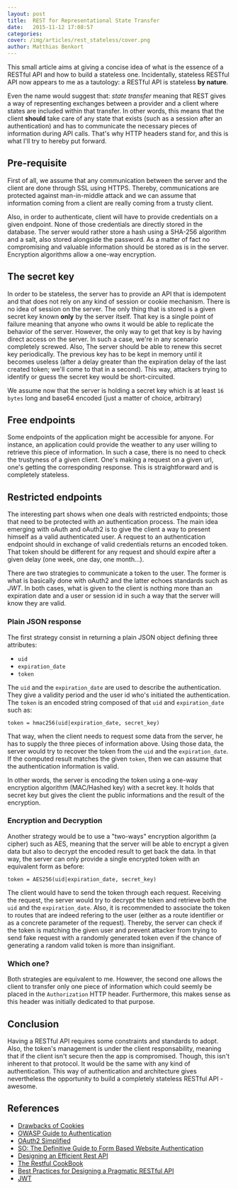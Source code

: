 ```yaml
---
layout: post
title:  REST for Representational State Transfer
date:   2015-11-12 17:08:57
categories:
cover: /img/articles/rest_stateless/cover.png
author: Matthias Benkort
---
```


This small article aims at giving a concise idea of what is the essence of a RESTful API and
how to build a stateless one. Incidentally, stateless RESTful API now appears to me as a
tautology: a RESTful API is stateless **by nature**. 

Even the name would suggest that: *state transfer* meaning that REST gives a way of
representing exchanges between a provider and a client where states are included within that
transfer. In other words, this means that the client **should** take care of any state that
exists (such as a session after an authentication) and has to communicate the necessary pieces
of information during API calls.  That's why HTTP headers stand for, and this is what I'll try
to hereby put forward.

<!--more-->

## Pre-requisite
First of all, we assume that any communication between the server and the client are done
through SSL using HTTPS. Thereby, communications are protected against man-in-middle attack and
we can assume that information coming from a client are really coming from a trusty client.

Also, in order to authenticate, client will have to provide credentials on a given endpoint.
None of those credentials are directly stored in the database. The server would rather store a
hash using a SHA-256 algorithm and a salt, also stored alongside the password. As a matter of
fact no compromising and valuable information should be stored as is in the server. Encryption
algorithms allow a one-way encryption.

## The secret key
In order to be stateless, the server has to provide an API that is idempotent and that does not
rely on any kind of session or cookie mechanism. There is no idea of session on the server. The
only thing that is stored is a given secret key known **only** by the server itself. That key
is a single point of failure meaning that anyone who owns it would be able to replicate the
behavior of the server. However, the only way to get that key is by having direct access on
the server. In such a case, we're in any scenario completely screwed. Also, The server should
be able to renew this secret key periodically. The previous key has to be kept in memory until
it becomes useless (after a delay greater than the expiration delay of the last created
token; we'll come to that in a second). This way, attackers trying to identify or guess the
secret key would be short-circuited. 

We assume now that the server is holding a secret key which is at least `16 bytes` long and
base64 encoded (just a matter of choice, arbitrary)

## Free endpoints
Some endpoints of the application might be accessible for anyone. For instance, an application
could provide the weather to any user willing to retrieve this piece of information. In such a
case, there is no need to check the trustyness of a given client.  One's making a request on a
given url, one's getting the corresponding response. This is straightforward and is completely
stateless.

## Restricted endpoints
The interesting part shows when one deals with restricted endpoints; those that need to be
protected with an authentication process. The main idea emerging with oAuth and oAuth2 is to
give the client a way to present himself as a valid authenticated user. A request to an
authentication endpoint should in exchange of valid credentials returns an encoded token.  That
token should be different for any request and should expire after a given delay (one week, one
day, one month...). 

There are two strategies to communicate a token to the user. The former is what is basically
done with oAuth2 and the latter echoes standards such as *JWT*. In both cases, what is given to
the client is nothing more than an expiration date and a user or session id in such a way that
the server will know they are valid.

### Plain JSON response

The first strategy consist in returning a plain JSON object defining three attributes:

- `uid`
- `expiration_date`
- `token`

The `uid` and the `expiration_date` are used to describe the authentication. They give a
validity period and the user id who's initiated the authentication. The `token` is an encoded
string composed of that `uid` and `expiration_date` such as: 

```
token = hmac256(uid|expiration_date, secret_key)
```

That way, when the client needs to request some data from the server, he has to supply the
three pieces of information above. Using those data, the server would try to recover the token
from the `uid` and the `expiration_date`. If the computed result matches the given `token`,
then we can assume that the authentication information is valid. 

In other words, the server is encoding the token using a one-way encryption algorithm
(MAC/Hashed key) with a secret key. It holds that secret key but gives the client the public
informations and the result of the encryption. 

### Encryption and Decryption

Another strategy would be to use a "two-ways" encryption algorithm (a cipher) such as AES,
meaning that the server will be able to encrypt a given data but also to decrypt the encoded
result to get back the data. In that way, the server can only provide a single encrypted token
with an equivalent form as before: 

```
token = AES256(uid|expiration_date, secret_key)
```

The client would have to send the token through each request. Receiving the request, the server
would try to decrypt the token and retrieve both the `uid` and the `expiration_date`. Also, it
is recommended to associate the token to routes that are indeed refering to the user (either as
a route identifier or as a concrete parameter of the request). Thereby, the server can check if
the token is matching the given user and prevent attacker from trying to send fake
request with a randomly generated token even if the chance of generating a random valid token
is more than insignifiant. 

### Which one?

Both strategies are equivalent to me. However, the second one allows the client to transfer only
one piece of information which could seemly be placed in the `Authorization` HTTP header.
Furthermore, this makes sense as this header was initially dedicated to that purpose. 

## Conclusion
Having a RESTful API requires some constraints and standards to adopt. Also, the token's
management is under the client responsability, meaning that if the client isn't secure then the
app is compromised. Though, this isn't inherent to that protocol. It would be the same with any
kind of authentication. This way of authentication and architecture gives nevertheless the
opportunity to build a completely stateless RESTful API - awesome.

## References

- [Drawbacks of Cookies](https://en.wikipedia.org/wiki/HTTP_cookie#Drawbacks_of_cookies)
- [OWASP Guide to Authentication](https://www.owasp.org/index.php/Guide_to_Authentication)
- [OAuth2 Simplified](http://aaronparecki.com/articles/2012/07/29/1/oauth2-simplified)
- [SO: The Definitive Guide to Form Based Website Authentication](http://stackoverflow.com/questions/549/the-definitive-guide-to-form-based-website-authentication)
- [Designing an Efficient Rest API](http://blog.romainpellerin.eu/designing-an-efficient-rest-api.html)
- [The Restful CookBook](http://restcookbook.com/Basics/loggingin/)
- [Best Practices for Designing a Pragmatic RESTful API](http://www.vinaysahni.com/best-practices-for-a-pragmatic-restful-api)
- [JWT](http://jwt.io/)
